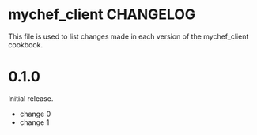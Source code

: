 # mychef_client CHANGELOG

This file is used to list changes made in each version of the mychef_client cookbook.

# 0.1.0

Initial release.

- change 0
- change 1

